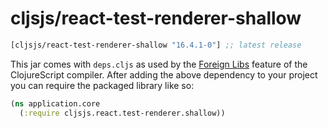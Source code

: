 # cljsjs/react-test-renderer-shallow

[](dependency)
```clojure
[cljsjs/react-test-renderer-shallow "16.4.1-0"] ;; latest release
```
[](/dependency)

This jar comes with `deps.cljs` as used by the [Foreign Libs][flibs] feature
of the ClojureScript compiler. After adding the above dependency to your project
you can require the packaged library like so:

```clojure
(ns application.core
  (:require cljsjs.react.test-renderer.shallow))
```

[flibs]: https://clojurescript.org/reference/packaging-foreign-deps
